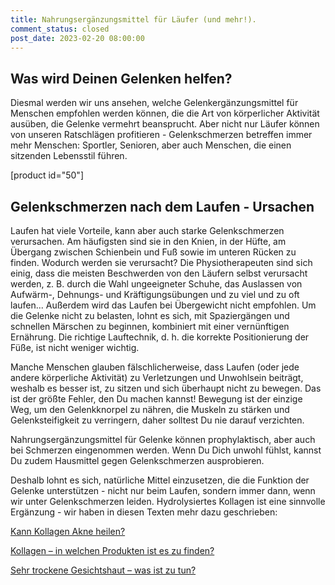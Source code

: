 ```yaml
---
title: Nahrungsergänzungsmittel für Läufer (und mehr!).
comment_status: closed
post_date: 2023-02-20 08:00:00
---
```

<!-- wp:heading -->
<h2>Was wird Deinen Gelenken helfen?</h2>
<!-- /wp:heading -->

<!-- wp:paragraph -->
<p>Diesmal werden wir uns ansehen, welche Gelenkergänzungsmittel für Menschen empfohlen werden können, die die Art von körperlicher Aktivität ausüben, die Gelenke vermehrt beansprucht. Aber nicht nur Läufer können von unseren Ratschlägen profitieren - Gelenkschmerzen betreffen immer mehr Menschen: Sportler, Senioren, aber auch Menschen, die einen sitzenden Lebensstil führen.</p>
<!-- /wp:paragraph -->

<!-- wp:shortcode -->
[product id="50"]
<!-- /wp:shortcode -->

<!-- wp:heading -->
<h2>Gelenkschmerzen nach dem Laufen - Ursachen</h2>
<!-- /wp:heading -->

<!-- wp:paragraph -->
<p>Laufen hat viele Vorteile, kann aber auch starke Gelenkschmerzen verursachen. Am häufigsten sind sie in den Knien, in der Hüfte, am Übergang zwischen Schienbein und Fuß sowie im unteren Rücken zu finden. Wodurch werden sie verursacht? Die Physiotherapeuten sind sich einig, dass die meisten Beschwerden von den Läufern selbst verursacht werden, z. B. durch die Wahl ungeeigneter Schuhe, das Auslassen von Aufwärm-, Dehnungs- und Kräftigungsübungen und zu viel und zu oft laufen... Außerdem wird das Laufen bei Übergewicht nicht empfohlen. Um die Gelenke nicht zu belasten, lohnt es sich, mit Spaziergängen und schnellen Märschen zu beginnen, kombiniert mit einer vernünftigen Ernährung. Die richtige Lauftechnik, d. h. die korrekte Positionierung der Füße, ist nicht weniger wichtig.</p>
<!-- /wp:paragraph -->

<!-- wp:paragraph -->
<p>Manche Menschen glauben fälschlicherweise, dass Laufen (oder jede andere körperliche Aktivität) zu Verletzungen und Unwohlsein beiträgt, weshalb es besser ist, zu sitzen und sich überhaupt nicht zu bewegen. Das ist der größte Fehler, den Du machen kannst! Bewegung ist der einzige Weg, um den Gelenkknorpel zu nähren, die Muskeln zu stärken und Gelenksteifigkeit zu verringern, daher solltest Du nie darauf verzichten.</p>
<!-- /wp:paragraph -->

<!-- wp:paragraph -->
<p>Nahrungsergänzungsmittel für Gelenke können prophylaktisch, aber auch bei Schmerzen eingenommen werden. Wenn Du Dich unwohl fühlst, kannst Du zudem Hausmittel gegen Gelenkschmerzen ausprobieren.</p>
<!-- /wp:paragraph -->

<!-- wp:paragraph -->
<p>Deshalb lohnt es sich, natürliche Mittel einzusetzen, die die Funktion der Gelenke unterstützen - nicht nur beim Laufen, sondern immer dann, wenn wir unter Gelenkschmerzen leiden. Hydrolysiertes Kollagen ist eine sinnvolle Ergänzung - wir haben in diesen Texten mehr dazu geschrieben:</p>
<!-- /wp:paragraph -->

<!-- wp:paragraph -->
<p><a href="https://primabiotic.de/kann-kollagen-akne-heilen/">Kann Kollagen Akne heilen?</a></p>
<!-- /wp:paragraph -->

<!-- wp:paragraph -->
<p><a href="https://primabiotic.de/kollagen-in-welchen-produkten-ist-es-zu-finden/">Kollagen – in welchen Produkten ist es zu finden?</a></p>
<!-- /wp:paragraph -->

<!-- wp:paragraph -->
<p><a href="https://primabiotic.de/sehr-trockene-gesichtshaut-was-ist-zu-tun/">Sehr trockene Gesichtshaut – was ist zu tun?</a></p>
<!-- /wp:paragraph -->